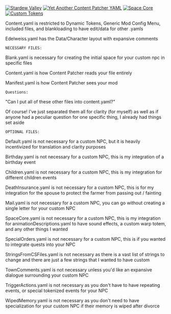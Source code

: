 [![Stardew Valley](https://custom-icon-badges.demolab.com/badge/Stardew_Valley-FFD58E.svg?logo=stardewvalley)](https://stardewvalleywiki.com/Stardew_Valley)
[![Yet Another Content Patcher YAML](https://custom-icon-badges.demolab.com/badge/Yet_Another_Content_Patcher-YAML-CB171E.svg?logo=smapi)](https://github.com/linkoid/Stardew.YetAnother.ContentPatcher)
[![Space Core](https://custom-icon-badges.demolab.com/badge/Space_Core-gray?logo=smapi)](https://github.com/spacechase0/StardewValleyMods/tree/develop/SpaceCore)
[![Custom Tokens](https://custom-icon-badges.demolab.com/badge/Custom_Tokens-gray.svg?logo=smapi)](https://github.com/TheMightyAmondee/CustomTokens)


Content.yaml is restricted to Dynamic Tokens, Generic Mod Config Menu, included files, and blankloading to have edit/data for other .yamls

Edelweiss.yaml has the Data/Character layout with expansive comments


	NECESSARY FILES:

Blank.yaml is necessary for creating the initial space for your custom npc in specific files
	
Content.yaml is how Content Patcher reads your file entirely
	
Manifest.yaml is how Content Patcher sees your mod


	Questions:

"Can I put all of these other files into content.yaml?"
	
Of course! I've just separated them all for clarity (for myself) as well as if anyone had a peculiar question for one specific thing, I already had things set aside


	OPTIONAL FILES:

Default.yaml is not necessary for a custom NPC, but it is heavily incentivized for translation and clarity purposes
	
Birthday.yaml is not necessary for a custom NPC, this is my integration of a birthday event
	
Children.yaml is not necessary for a custom NPC, this is my integration for different children events
	
DeathInsurance.yaml is not necessary for a custom NPC, this is for my integration for the spouse to protect the farmer from passing out / fainting
	
Mail.yaml is not necessary for a custom NPC, you can go without creating a single letter for your custom NPC
	
SpaceCore.yaml is not necessary for a custom NPC, this is my integration for animationDescriptions.yaml to have sound effects, a custom warp totem, and any other things I wanted
	
SpecialOrders.yaml is not necessary for a custom NPC, this is if you wanted to integrate quests into your NPC
	
StringsFromCSFiles.yaml is not necessary as there is a vast list of strings to change and there are just a few strings that I wanted to have custom
	
TownComments.yaml is not necessary unless you'd like an expansive dialogue surrounding your custom NPC

TriggerActions.yaml is not necessary as you don't have to have repeating events, or special tokenized events for your NPC

WipedMemory.yaml is not necessary as you don't need to have specialization for your custom NPC if their memory is wiped after divorce
